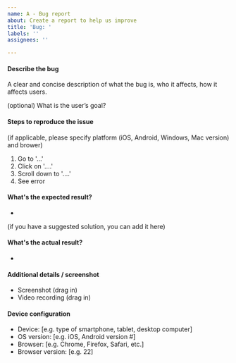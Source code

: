 ```yaml
---
name: A - Bug report
about: Create a report to help us improve
title: 'Bug: '
labels: ''
assignees: ''

---
```


#### Describe the bug 

A clear and concise description of what the bug is, who it affects, how it affects users.

(optional) What is the user’s goal?


#### Steps to reproduce the issue

(if applicable, please specify platform (iOS, Android, Windows, Mac version) and brower)

1. Go to '...'
2. Click on '....'
3. Scroll down to '....'
4. See error 


#### What's the expected result?

-

(if you have a suggested solution, you can add it here)

#### What's the actual result?

-


#### Additional details / screenshot

- Screenshot (drag in)
- Video recording (drag in)

#### Device configuration
- Device: [e.g. type of smartphone, tablet, desktop computer]
- OS version: [e.g. iOS, Android version #]
- Browser: [e.g. Chrome, Firefox, Safari, etc.]
- Browser version: [e.g. 22]
